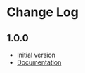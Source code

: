 # Change Log

## 1.0.0
- Initial version
- [Documentation](https://ououe.com/lib/vuepress-theme-ououe.html)
